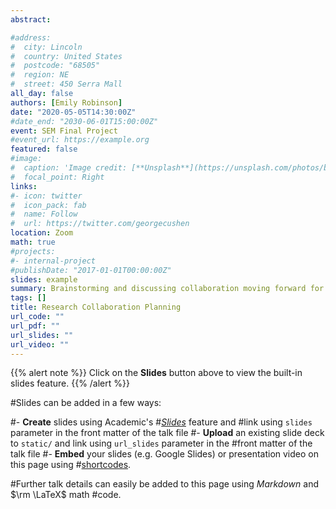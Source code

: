 ```yaml
---
abstract: 

#address:
#  city: Lincoln
#  country: United States
#  postcode: "68505"
#  region: NE
#  street: 450 Serra Mall
all_day: false
authors: [Emily Robinson]
date: "2020-05-05T14:30:00Z"
#date_end: "2030-06-01T15:00:00Z"
event: SEM Final Project
#event_url: https://example.org
featured: false
#image:
#  caption: 'Image credit: [**Unsplash**](https://unsplash.com/photos/bzdhc5b3Bxs)'
#  focal_point: Right
links:
#- icon: twitter
#  icon_pack: fab
#  name: Follow
#  url: https://twitter.com/georgecushen
location: Zoom
math: true
#projects:
#- internal-project
#publishDate: "2017-01-01T00:00:00Z"
slides: example
summary: Brainstorming and discussing collaboration moving forward for PhD research.
tags: []
title: Research Collaboration Planning
url_code: ""
url_pdf: ""
url_slides: ""
url_video: ""
---
```


{{% alert note %}}
Click on the **Slides** button above to view the built-in slides feature.
{{% /alert %}}

#Slides can be added in a few ways:

#- **Create** slides using Academic's #[*Slides*](https://sourcethemes.com/academic/docs/managing-content/#create-slides) feature and #link using `slides` parameter in the front matter of the talk file
#- **Upload** an existing slide deck to `static/` and link using `url_slides` parameter in the #front matter of the talk file
#- **Embed** your slides (e.g. Google Slides) or presentation video on this page using #[shortcodes](https://sourcethemes.com/academic/docs/writing-markdown-latex/).

#Further talk details can easily be added to this page using *Markdown* and $\rm \LaTeX$ math #code.
